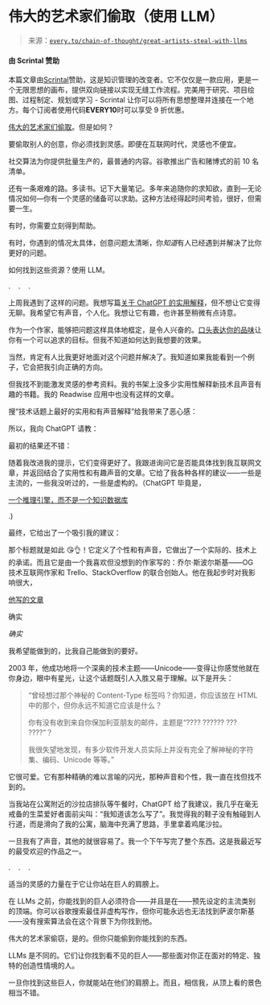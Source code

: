 <!--yml

类别：COT 专栏

日期：2024-05-08 11:08:39

-->

# 伟大的艺术家们偷取（使用 LLM）

> 来源：[`every.to/chain-of-thought/great-artists-steal-with-llms`](https://every.to/chain-of-thought/great-artists-steal-with-llms)

#### 由 Scrintal 赞助

本篇文章由[Scrintal](https://www.scrintal.com/?utm_source=NL&utm_medium=PNS&utm_campaign=A10171&d=EVERY10)赞助，这是知识管理的改变者。它不仅仅是一款应用，更是一个无限思想的画布，提供双向链接以实现无缝工作流程。完美用于研究、项目绘图、过程制定、规划或学习 - Scrintal 让你可以将所有思想整理并连接在一个地方。每个订阅者使用代码**EVERY10**时可以享受 9 折优惠。

[伟大的艺术家们偷取](https://austinkleon.com/steal/)。但是如何？

要偷取别人的创意，你必须找到灵感。即便在互联网时代，灵感也不便宜。

社交算法为你提供批量生产的，最普通的内容。谷歌推出广告和赌博式的前 10 名清单。

还有一条艰难的路。多读书。记下大量笔记。多年来追随你的求知欲，直到—无论情况如何—你有一个灵感的储备可以求助。这种方法经得起时间考验，很好，但需要一生。

有时，你需要立刻得到帮助。

有时，你遇到的情况太具体，创意问题太清晰，你*知道*有人已经遇到并解决了比你更好的问题。

如何找到这些资源？使用 LLM。

.    .    .

上周我遇到了这样的问题。我想写篇[关于 ChatGPT 的实用解释](https://every.to/chain-of-thought/using-chatgpt-custom-instructions-for-fun-and-profit)，但不想让它变得无聊。我希望它有声音，个人化。我想让它有趣，也许甚至稍微有点诗意。

作为一个作家，能够把问题这样具体地框定，是令人兴奋的。[口头表达你的品味](https://every.to/chain-of-thought/what-i-do-when-i-can-t-sleep)让你有一个可以追求的目标。但我不知道如何达到我想要的效果。

当然，肯定有人比我更好地面对这个问题并解决了。我知道如果我能看到一个例子，它会把我引向正确的方向。

但我找不到能激发灵感的参考资料。我的书架上没多少实用性解释新技术且声音有趣的书籍。我的 Readwise 应用中也没有这样的文章。

搜“技术话题上最好的实用和有声音解释”给我带来了恶心感：

所以，我向 ChatGPT 请教：

最初的结果还不错：

随着我改进我的提示，它们变得更好了。我跟进询问它是否能具体找到我互联网文章，并返回结合了实用性和有趣声音的文章。它给了我各种各样的建议——一些是主流的，一些我没听过的，一些是虚构的。（ChatGPT 毕竟是，

[一个推理引擎，而不是一个知识数据库](https://every.to/chain-of-thought/gpt-4-is-a-reasoning-engine?sid=20916)

.)

最终，它给出了一个吸引我的建议：

那个标题就是如此 😘👌！它定义了个性和有声音，它做出了一个实际的、技术上的承诺。而且它是由一个我喜欢但没想到的作家写的：乔尔·斯波尔斯基——OG 技术互联网作家和 Trello、StackOverflow 的联合创始人。他在我起步时对我影响很大，

[他写的文章](https://www.joelonsoftware.com/2003/10/08/the-absolute-minimum-every-software-developer-absolutely-positively-must-know-about-unicode-and-character-sets-no-excuses/)

确实

*确实*

我希望能做到的，比我自己能做到的要好。

2003 年，他成功地将一个深奥的技术主题——Unicode——变得让你感觉他就在你身边，眼中有星光，让这个话题既引人入胜又易于理解。以下是开头：

> “曾经想过那个神秘的 Content-Type 标签吗？你知道，你应该放在 HTML 中的那个，但你永远不知道它应该是什么？
> 
> 你有没有收到来自你保加利亚朋友的邮件，主题是“???? ?????? ??? ????”？
> 
> 我很失望地发现，有多少软件开发人员实际上并没有完全了解神秘的字符集、编码、Unicode 等等。”

它很可爱。它有那种精确的难以言喻的闪光，那种声音和个性，我一直在找但找不到的。

当我站在公寓附近的沙拉店排队等午餐时，ChatGPT 给了我建议，我几乎在毫无戒备的生菜爱好者面前尖叫：“我知道该怎么写了”。我觉得我的鞋子没有触碰到人行道，而是滑向了我的公寓，脑海中充满了思路，手里拿着鸡尾沙拉。

一旦我有了声音，其他的就很容易了。我一个下午写完了整个东西。这是我最近写的最受欢迎的作品之一。

.    .    .

适当的灵感的力量在于它让你站在巨人的肩膀上。

在 LLMs 之前，你能找到的巨人必须符合——并且是在——预先设定的主流类别的顶端。你可以谷歌搜索最佳非虚构写作，但你可能永远也无法找到萨波尔斯基——没有搜索算法会在这个背景下为你找到他。

伟大的艺术家偷窃，是的。但你只能偷到你能找到的东西。

LLMs 是不同的。它们让你找到看不见的巨人——那些面对你正在面对的特定、独特的创造性情境的人。

一旦你找到这些巨人，你就能站在他们的肩膀上。而且，相信我，从顶上看的景色相当不错。
